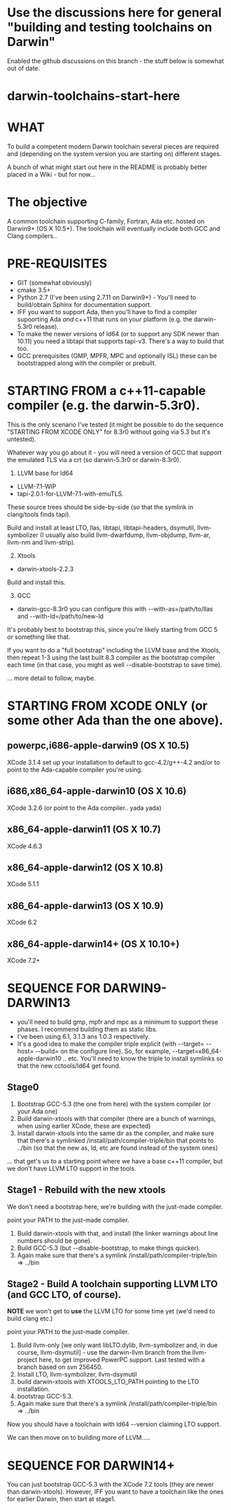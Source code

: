 # Use the discussions here for general "building and testing toolchains on Darwin"

Enabled the github discussions on this branch - the stuff below is somewhat out of date.

# darwin-toolchains-start-here

WHAT
====

To build a competent modern Darwin toolchain several pieces are required and (depending on the system version you are starting on) different stages.

A bunch of what might start out here in the README is probably better placed in a Wiki - but for now...

The **objective**
=================

A common toolchain supporting C-family, Fortran, Ada etc. hosted on Darwin9+ (OS X 10.5+).
The toolchain will eventually include both GCC and Clang compilers..

PRE-REQUISITES
==============

* GIT (somewhat obviously)
* cmake 3.5+
* Python 2.7 (I've been using 2.7.11 on Darwin9+) - You'll need to build/obtain Sphinx for documentation support.
* IFF you want to support Ada, then you'll have to find a compiler supoorting Ada *and* c++11 that runs on your platform (e.g. the darwin-5.3r0 release).
* To make the newer versions of ld64 (or to support any SDK newer than 10.11) you need a libtapi that supports tapi-v3. There's a way to build that too.
* GCC prerequisites (GMP, MPFR, MPC and optionally ISL) these can be bootstrapped along with the compiler or prebuilt.

STARTING FROM a c++11-capable compiler (e.g. the darwin-5.3r0).
===============================================================

This is the only scenario I've tested (it might be possible to do the sequence "STARTING FROM XCODE ONLY" for 8.3r0 without going via 5.3 but it's untested).

Whatever way you go about it - you will need a version of GCC that support the emulated TLS via a crt (so darwin-5.3r0 or darwin-8.3r0).

1. LLVM base for ld64
* LLVM-7.1-WIP
* tapi-2.0.1-for-LLVM-7.1-with-emuTLS.

These source trees should be side-by-side (so that the symlink in clang/tools finds tapi).

Build and install at least LTO, llas, libtapi, libtapi-headers, dsymutil, llvm-symbolizer (I usually also build llvm-dwarfdump, llvm-objdump, llvm-ar, llvm-nm and llvm-strip).

2. Xtools
* darwin-xtools-2.2.3

Build and install this.

3. GCC
* darwin-gcc-8.3r0
you can configure this with --with-as=/path/to/llas and --with-ld=/path/to/new-ld

It's probably best to bootstrap this, since you're likely starting from GCC 5 or something like that.

If you want to do a "full bootstrap" including the LLVM base and the Xtools, then repeat 1-3 using the last built 8.3 compiler as the bootstrap compiler each time (in that case, you might as well --disable-bootstrap to save time).

... more detail to follow, maybe.

STARTING FROM XCODE ONLY (or some other Ada than the one above).
===============================================================

powerpc,i686-apple-darwin9 (OS X 10.5)
--------------------------------------
XCode 3.1.4
set up your installation to default to gcc-4.2/g++-4.2 and/or to point to the Ada-capable compiler you're using.

i686,x86_64-apple-darwin10 (OS X 10.6)
-------------------------------------
XCode 3.2.6
(or point to the Ada compiler.. yada yada)

x86_64-apple-darwin11 (OS X 10.7)
---------------------
XCode 4.6.3

x86_64-apple-darwin12 (OS X 10.8)
---------------------
XCode 5.1.1

x86_64-apple-darwin13 (OS X 10.9)
---------------------
XCode 6.2

x86_64-apple-darwin14+ (OS X 10.10+)
----------------------
XCode 7.2+

SEQUENCE FOR DARWIN9-DARWIN13
=============================

 - you'll need to build gmp, mpfr and mpc as a minimum to support these phases. I recommend building them as static libs.
 - I've been using 6.1, 3.1.3 ans 1.0.3 respectively.
 - It's a good idea to make the compiler triple explicit (with --target= --host= --build= on the configure line). So, for example, --target=x86_64-apple-darwin10 .. etc.  You'll need to know the triple to install symlinks so that the new cctools/ld64 get found.

Stage0
------
 1. Bootstrap GCC-5.3 (the one from here) with the system compiler (or your Ada one)
 2. Build darwin-xtools with that compiler (there are a bunch of warnings, when using earlier XCode, these are expected)
 3. Install darwin-xtools into the same dir as the compiler, and make sure that there's a symlinked /install/path/compiler-triple/bin that points to ../bin (so that the new as, ld, etc are found instead of the system ones)

... that get's us to a starting point where we have a base c++11 compiler, but we don't have LLVM LTO support in the tools.

Stage1 - Rebuild with the new xtools
------------------------------------
We don't need a bootstrap here, we're building with the just-made compiler.

point your PATH to the just-made compiler.

1. Build darwin-xtools with that, and install (the linker warnings about line numbers should be gone).
2. Build GCC-5.3 (but --disable-bootstrap, to make things quicker).
3. Again make sure that there's a symlink /install/path/compiler-triple/bin => ../bin

Stage2 - Build A toolchain supporting LLVM LTO (and GCC LTO, of course).
------------------------------------------------------------------------
**NOTE** we won't get to **use** the LLVM LTO for some time yet (we'd need to build clang etc.)

point your PATH to the just-made compiler.

1. Build llvm-only [we only want libLTO.dylib, llvm-symbolizer and, in due course, llvm-dsymutil] - use the darwin-llvm branch from the llvm-project here, to get improved PowerPC support.  Last tested with a branch based on svn 256450.
2. Install LTO, llvm-symbolizer, llvm-dsymutil
3. build darwin-xtools with XTOOLS_LTO_PATH pointing to the LTO installation.
4. bootstrap GCC-5.3.
5.  Again make sure that there's a symlink /install/path/compiler-triple/bin => ../bin

Now you should have a toolchain with ld64 --version claiming LTO support.

We can then move on to building more of LLVM.....

SEQUENCE FOR DARWIN14+
======================

You can just bootstrap GCC-5.3 with the XCode 7.2 tools (they are newer than darwin-xtools).
However, IFF you want to have a toolchain like the ones for earlier Darwin, then start at stage1.





